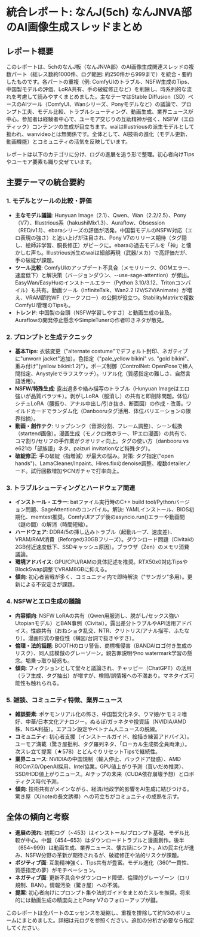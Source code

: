 # 統合レポート: なんJ(5ch) なんJNVA部のAI画像生成スレッドまとめ

## レポート概要
このレポートは、5chのなんJ板（なんJNVA部）のAI画像生成関連スレッドの複数パート（総レス数約1000件、ログ範囲: 約250件から999まで）を統合・要約したものです。各パートの重複（例: ComfyUIのトラブル、NSFW生成のTips、中国製モデルの評価、LoRA共有、手の破綻修正など）を削除し、時系列的な流れを考慮して読みやすくまとめました。主なテーマはStable Diffusion（SD）ベースのAIツール（ComfyUI、Wanシリーズ、Ponyモデルなど）の議論で、プロンプト工夫、モデル比較、トラブルシューティング、動画生成、業界ニュースが中心。参加者は経験者中心で、ユーモア交じりの互助精神が強く、NSFW（エロティック）コンテンツの生成が目立ちます。waiはIllustriousの派生モデルとして扱われ、wanvideoとは無関係です。全体として、AI技術の進化（モデル更新、動画機能）とコミュニティの活気を反映しています。

レポートは以下のカテゴリに分け、ログの進展を追う形で整理。初心者向けTipsやユーモア要素も織り交ぜています。

## 主要テーマの統合要約

### 1. モデルとツールの比較・評価
- **主なモデル議論**: Hunyuan Image（2.1）、Qwen、Wan（2.2/2.5）、Pony（V7）、Illustrious系（hakushiMix1.3）、Auraflow、Obsession（RED/v1.1）、ebaraシリーズの評価が活発。中国製モデルのNSFW対応（エロ表現の強さ）と追い上げが注目され、Pony V7のリリース期待（タグ隠し、絵師非学習、胴長修正）がピークに。ebaraの過去モデルを「神」と懐かしむ声も。Illustrious派生のwaiは細部再現（武器/メカ）で高評価だが、手の破綻が課題。
- **ツール比較**: ComfyUIのアップデート不具合（メモリリーク、OOMエラー、速度低下）と解決策（バージョンダウン、--use-sage-attention）が頻出。EasyWan/EasyHuのインストールエラー（Python 3.10/3.12、Tritonコンパイル）も共有。動画ツール（InfiniteTalk、Wan2.2 I2V/S2V/Animate）が増え、VRAM節約WF（ワークフロー）の公開が役立つ。StabilityMatrixで複数ComfyUI管理のTipsも。
- **トレンド**: 中国製の台頭（NSFW学習しやすさ）と動画生成の普及。Auraflowの開発停止懸念やSimpleTunerの作者叩きネタが散見。

### 2. プロンプトと生成テクニック
- **基本Tips**: 衣装変更（"alternate costume"でデフォルト封印、ネガティブに"unworn jacket"追加）。色指定（"pale_yellow bikini" vs. "gold bikini"、重み付け"(yellow bikini:1.2)"）。ポーズ制御（ControlNet: OpenPoseで棒人間指定、Anystyleでラフスケッチ）。リアル化（質感指定の難しさ、自然言語活用）。
- **NSFW/特殊生成**: 露出過多や絡み描写のトラブル（Hunyuan Imageはエロ強いが品質バラツキ）。剥がしLoRA（服消し）の共有と即削除問題。体位/シチュLoRA（腰振り、アナル中出し/引き抜き、断面図）の作成・改善。ワイルドカードでランダム化（Danbooruタグ活用、体位バリエーションの限界指摘）。
- **動画・創作テク**: リップシンク（音源分割、フレーム調整）、シーン転換（startend画像）。漫画生成（モノクロ微ホラー、1Pエロ漫画）の共有で、コマ割り/セリフの手作業がクオリティ向上。タグの使い方（danbooru vs e621の「部族語」ネタ、paizuri invitationなど特殊タグ）。
- **破綻修正**: 手の破綻（指増減）が最大の悩み。対策: タグ指定("open hands")、LamaCleaner/Inpaint、Hires.fixのdenoise調整、複数detailerノード。試行回数増加やCNガチャで打率向上。

### 3. トラブルシューティングとハードウェア関連
- **インストール・エラー**: batファイル実行時のC++ build tool/Pythonバージョン問題、SageAttentionのコンパイル。解決: YAMLインストール、BIOS初期化、memtest推奨。ComfyUIアプデ後のasyncio.run()エラーや動画間（謎の間）の解消（時間短縮）。
- **ハードウェア**: DDR4/5の挿し込みトラブル（起動ループ、速度差）、VRAM/RAM消費（Reforgeの30GBフリーズ）。ダウンロード問題（Civitaiの2GB付近速度低下、SSDキャッシュ原因）。ブラウザ（Zen）のメモリ消費議論。
- **環境アドバイス**: GPU/CPU/RAMの具体記述を推奨。RTX50x0対応TipsやBlockSwap調整でVRAM8GBに抑える。
- **傾向**: 初心者苦戦が多く、コミュニティ内で即時解決（"サンガツ"多用）。更新による不安定さが課題。

### 4. NSFWとエロ生成の議論
- **内容傾向**: NSFW LoRAの共有（Qwen用服消し、脱がし/セックス強いUtopianモデル）とBAN事例（Civitai）。露出差分トラブルやAPI活用アドバイス。性癖共有（おねショタ乱交、NTR、クリトリス/アナル描写、ふたなり）。漫画形式の優位性（構図/台詞で抜きやすさ）。
- **倫理・法的話題**: BOOTHのロリ警告、商標権侵害（BANDAIロゴ付き生成のリスク）、同人誌模倣のグレーゾーン。親告罪説明やno watermark学習の懸念。垢乗っ取り疑惑も。
- **傾向**: フィクションとして堂々と議論され、チャッピー（ChatGPT）の活用（ラフ生成、タグ抽出）が増すが、検閲/誤情報への不満あり。マネタイズ可能性も触れられる。

### 5. 雑談、コミュニティ特徴、業界ニュース
- **雑談要素**: ポケモンリアル化の怖さ、中国製文化ネタ、ウマ娘/ケモミミ嗜好、中華/日本文化アナロジー。ぬるぽ/ガッネタや投資話（NVIDIA/AMD株、NISA利益）。エアコン設定やベトナム人ニュースの脱線。
- **コミュニティ**: 初心者支援（インストールガイド、絵描き練習アドバイス）。ユーモア満載（驚き屋批判、タグ羅列ネタ、「ローカル生成勢全員両津」）。次スレ立て提案（★578）とどんぐりリセットTipsで継続性。
- **業界ニュース**: NVIDIAの中国規制（輸入停止、バックドア疑惑）、AMD ROCm7.0/OpenAI採用、Intel協業。GPU値上がり予測（買いだめ推奨）、SSD/HDD値上がりニュース。AIチップの未来（CUDA依存崩壊予想）とロボティクス時代予測。
- **傾向**: 技術共有がメインながら、経済/地政学的影響をAI生成に結びつける。驚き屋（X/noteの長文誘導）への苛立ちがコミュニティの成熟を示す。

## 全体の傾向と考察
- **進展の流れ**: 初期ログ（~453）はインストール/プロンプト基礎、モデル比較が中心。中盤（454~653）はダウンロードトラブルと漫画創作。後半（654~999）は動画生成、業界ニュース、懐古話にシフト。AIの民主化が進み、NSFW分野の革新が期待されるが、破綻修正や法的リスクが課題。
- **ポジティブ面**: 互助精神強く、Tips共有が豊富。モデル進化（360°一貫性、質感指定の夢）がモチベーション。
- **ネガティブ面**: 更新不具合やダウンロード障壁、倫理的グレーゾーン（ロリ規制、BAN）。情報汚染（驚き屋）への不満。
- **提案**: 初心者向けにプロンプト集や法的ガイドをまとめたスレを推奨。将来的には動画生成の精度向上とPony V7のフォローアップが鍵。

このレポートは全パートのエッセンスを凝縮し、重複を排除して約1/3のボリュームにまとめました。詳細は元ログを参照ください。追加の分析が必要なら指定してください。